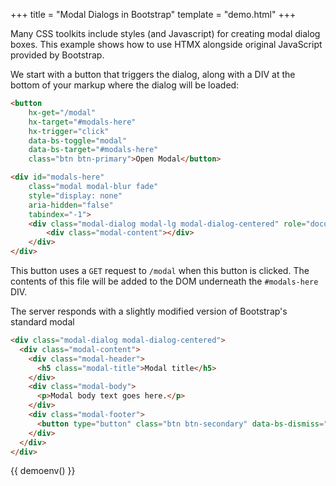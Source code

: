 +++
title = "Modal Dialogs in Bootstrap"
template = "demo.html"
+++

Many CSS toolkits include styles (and Javascript) for creating modal dialog boxes. 
This example shows how to use HTMX alongside original JavaScript provided by Bootstrap.

We start with a button that triggers the dialog, along with a DIV at the bottom of your 
markup where the dialog will be loaded:

```html
<button 
    hx-get="/modal" 
    hx-target="#modals-here" 
    hx-trigger="click" 
    data-bs-toggle="modal" 
    data-bs-target="#modals-here"
    class="btn btn-primary">Open Modal</button>

<div id="modals-here"
    class="modal modal-blur fade"
    style="display: none"
    aria-hidden="false"
    tabindex="-1">
    <div class="modal-dialog modal-lg modal-dialog-centered" role="document">
        <div class="modal-content"></div>
    </div>
</div>
```

This button uses a `GET` request to `/modal` when this button is clicked.  The
contents of this file will be added to the DOM underneath the `#modals-here` DIV.

The server responds with a slightly modified version of Bootstrap's standard modal

```html
<div class="modal-dialog modal-dialog-centered">
  <div class="modal-content">
    <div class="modal-header">
      <h5 class="modal-title">Modal title</h5>
    </div>
    <div class="modal-body">
      <p>Modal body text goes here.</p>
    </div>
    <div class="modal-footer">
      <button type="button" class="btn btn-secondary" data-bs-dismiss="modal">Close</button>
    </div>
  </div>
</div>
```

<div id="modals-here"
class="modal modal-blur fade"
style="display: none"
aria-hidden="false"
tabindex="-1">
    <div class="modal-dialog modal-lg modal-dialog-centered" role="document">
        <div class="modal-content"></div>
    </div>
</div>

{{ demoenv() }}

<style>
	@import "https://cdnjs.cloudflare.com/ajax/libs/twitter-bootstrap/5.2.2/css/bootstrap.min.css";
</style>
<script src="https://cdn.jsdelivr.net/npm/bootstrap@5.2.2/dist/js/bootstrap.bundle.min.js" integrity="sha384-OERcA2EqjJCMA+/3y+gxIOqMEjwtxJY7qPCqsdltbNJuaOe923+mo//f6V8Qbsw3" crossorigin="anonymous"></script>
<script>

	//=========================================================================
    // Fake Server Side Code
    //=========================================================================

    // routes
    init("/demo", function(request, params) {
		return `<button 
	hx-get="/modal" 
	hx-target="#modals-here" 
	hx-trigger="click"
    data-bs-toggle="modal"
    data-bs-target="#modals-here"
	class="btn btn-primary">Open Modal</button>
	`})
		
	onGet("/modal", function(request, params){
	  return `<div class="modal-dialog modal-dialog-centered">
    <div class="modal-content">
        <div class="modal-header">
            <h5 class="modal-title">Modal title</h5>
        </div>
        <div class="modal-body">
            <p>Modal body text goes here.</p>
        </div>
    <div class="modal-footer">
        <button type="button" class="btn btn-secondary" data-bs-dismiss="modal">Close</button>
    </div>
    </div>
</div>`
});
</script>
